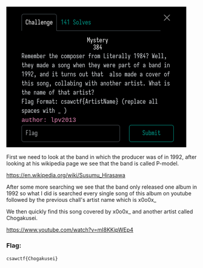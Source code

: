 ![image](/CSAW-CTF-2024-Qualifiers/OSINT/Images/mysterychalldesc.png)

First we need to look at the band in which the producer was of in 1992, after looking at his wikipedia page we see that the band is called P-model.

https://en.wikipedia.org/wiki/Susumu_Hirasawa

After some more searching we see that the band only released one album in 1992 so what I did is searched every single song of this album on youtube followed by the previous chall's artist name which is x0o0x_

We then quickly find this song covered by x0o0x_ and another artist called Chogakusei.

https://www.youtube.com/watch?v=mI8KKipWEp4

### Flag:
```
csawctf{Chogakusei}
```
